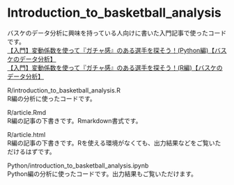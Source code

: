 # Introduction_to_basketball_analysis
バスケのデータ分析に興味を持っている人向けに書いた入門記事で使ったコードです。  
[【入門】変動係数を使って『ガチャ感』のある選手を探そう！(Python編)【バスケのデータ分析】](https://rnsr0371.boy.jp/2021/08/02/introduction_to_basketball_analysis/)  
[【入門】変動係数を使って『ガチャ感』のある選手を探そう！(R編)【バスケのデータ分析】](https://rnsr0371.boy.jp/2021/08/03/introduction_to_basketball_analysis-2/)  


R/introduction_to_basketball_analysis.R  
R編の分析に使ったコードです。  

R/article.Rmd  
R編の記事の下書きです。Rmarkdown書式です。  

R/article.html  
R編の記事の下書きです。Rを使える環境がなくても、出力結果などをご覧いただけるはずです。

Python/introduction_to_basketball_analysis.ipynb  
Python編の分析に使ったコードです。出力結果もご覧いただけます。
